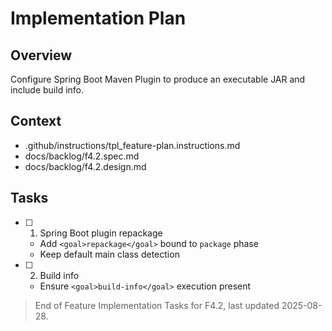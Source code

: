 # Implementation Plan

## Overview

Configure Spring Boot Maven Plugin to produce an executable JAR and include build info.

## Context

- .github/instructions/tpl_feature-plan.instructions.md
- docs/backlog/f4.2.spec.md
- docs/backlog/f4.2.design.md

## Tasks

- [ ] 1. Spring Boot plugin repackage
  - Add `<goal>repackage</goal>` bound to `package` phase
  - Keep default main class detection

- [ ] 2. Build info
  - Ensure `<goal>build-info</goal>` execution present

> End of Feature Implementation Tasks for F4.2, last updated 2025-08-28.